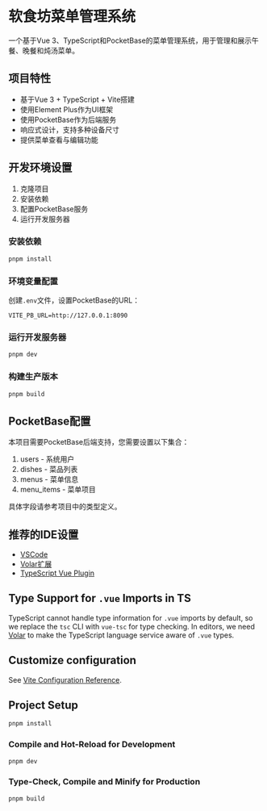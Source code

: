 # 软食坊菜单管理系统

一个基于Vue 3、TypeScript和PocketBase的菜单管理系统，用于管理和展示午餐、晚餐和炖汤菜单。

## 项目特性

- 基于Vue 3 + TypeScript + Vite搭建
- 使用Element Plus作为UI框架
- 使用PocketBase作为后端服务
- 响应式设计，支持多种设备尺寸
- 提供菜单查看与编辑功能

## 开发环境设置

1. 克隆项目
2. 安装依赖
3. 配置PocketBase服务
4. 运行开发服务器

### 安装依赖

```sh
pnpm install
```

### 环境变量配置

创建`.env`文件，设置PocketBase的URL：

```
VITE_PB_URL=http://127.0.0.1:8090
```

### 运行开发服务器

```sh
pnpm dev
```

### 构建生产版本

```sh
pnpm build
```

## PocketBase配置

本项目需要PocketBase后端支持，您需要设置以下集合：

1. users - 系统用户
2. dishes - 菜品列表
3. menus - 菜单信息
4. menu_items - 菜单项目

具体字段请参考项目中的类型定义。

## 推荐的IDE设置

- [VSCode](https://code.visualstudio.com/)
- [Volar扩展](https://marketplace.visualstudio.com/items?itemName=Vue.volar)
- [TypeScript Vue Plugin](https://marketplace.visualstudio.com/items?itemName=Vue.vscode-typescript-vue-plugin)

## Type Support for `.vue` Imports in TS

TypeScript cannot handle type information for `.vue` imports by default, so we replace the `tsc` CLI with `vue-tsc` for type checking. In editors, we need [Volar](https://marketplace.visualstudio.com/items?itemName=Vue.volar) to make the TypeScript language service aware of `.vue` types.

## Customize configuration

See [Vite Configuration Reference](https://vite.dev/config/).

## Project Setup

```sh
pnpm install
```

### Compile and Hot-Reload for Development

```sh
pnpm dev
```

### Type-Check, Compile and Minify for Production

```sh
pnpm build
```
